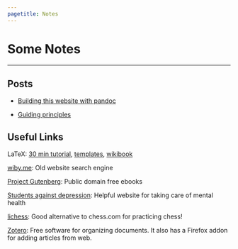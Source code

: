 ```yaml
---
pagetitle: Notes
---
```


# Some Notes

----

## Posts

- [Building this website with pandoc](notes-making-website.html)

- [Guiding principles](notes-guiding-principles.html)


## Useful Links

LaTeX: [30 min tutorial](https://www.overleaf.com/learn/latex/Learn_LaTeX_in_30_minutes), [templates](http://www.latextemplates.com/), [wikibook](https://en.wikibooks.org/wiki/LaTeX/)

[wiby.me](https://wiby.me/ ): Old website search engine

[Project Gutenberg](https://www.gutenberg.org/): Public domain free ebooks

[Students against depression](https://www.studentsagainstdepression.org/): Helpful website for taking care of mental health

[lichess](https://lichess.org/): Good alternative to chess.com for practicing chess!

[Zotero](https://www.zotero.org/): Free software for organizing documents. It 
also has a Firefox addon for adding articles from web.

